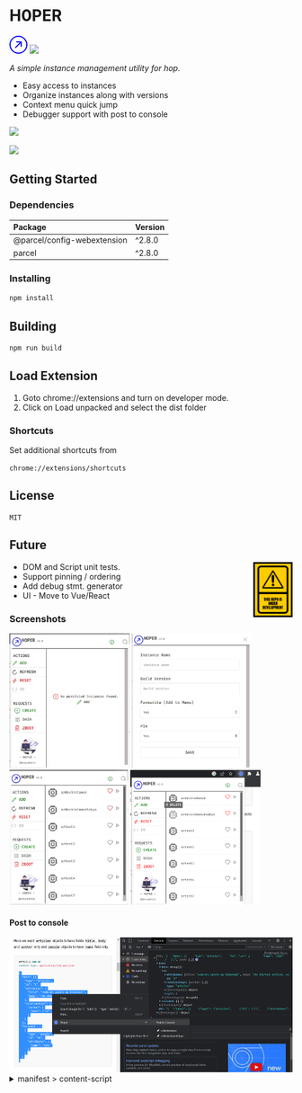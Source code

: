 # H0PER


<svg width="32" height="32" fill="blue" class="bi bi-arrow-up-right-circle" viewBox="0 0 16 16">
                            <path fill-rule="evenodd"
                                d="M1 8a7 7 0 1 0 14 0A7 7 0 0 0 1 8zm15 0A8 8 0 1 1 0 8a8 8 0 0 1 16 0zM5.854 10.803a.5.5 0 1 1-.708-.707L9.243 6H6.475a.5.5 0 1 1 0-1h3.975a.5.5 0 0 1 .5.5v3.975a.5.5 0 1 1-1 0V6.707l-4.096 4.096z" />
</svg> <img src="https://img.shields.io/badge/H0PER-v1.0-blue" />


*A simple instance management utility for hop.*

* Easy access to instances
* Organize instances along with versions
* Context menu quick jump
* Debugger support with post to console

<p>
<img height="32px" src="http://3con14.biz/code/_data/js/intro/js-logo.png" />
</p>

<img src="https://img.shields.io/badge/chrome--webstore-not%20published-lightgrey" />

## Getting Started



### Dependencies

| Package     | Version      |
|:----------------|:---------------|
|@parcel/config-webextension|^2.8.0|
|parcel| ^2.8.0|

### Installing

```powershell
npm install
```

## Building 

```powershell
npm run build
```

## Load Extension

1. Goto chrome://extensions and turn on developer mode.
2. Click on Load  unpacked and select the dist folder


### Shortcuts

Set additional shortcuts from

`chrome://extensions/shortcuts`

## License

    MIT

## Future

<img align="right" style="float:right;border:3px solid black" width=64 height=92 src="https://raw.githubusercontent.com/sajith-rahim/cdn/main/content/blog/media/warn_tag.png" />

 * DOM and Script unit tests.
 * Support pinning / ordering
 * Add debug stmt. generator
 * UI - Move to Vue/React


### Screenshots

<span>
<img src="https://raw.githubusercontent.com/sajith-rahim/h0per/main/md_static/hoper-list.JPG" height="240px"/>

<img src="https://raw.githubusercontent.com/sajith-rahim/h0per/main/md_static/hoper-form.JPG" height="240px"/>


<img src="https://raw.githubusercontent.com/sajith-rahim/h0per/main/md_static/hoper-list-2.JPG" height="240px"/>

<img src="https://raw.githubusercontent.com/sajith-rahim/h0per/main/md_static/hoper-delete.png" height="240px"/>
</span>

#### Post to console

<img src="https://raw.githubusercontent.com/sajith-rahim/h0per/main/md_static/hoper-post-to-console.png" height="240px"/>




<details>
  <summary>manifest > content-script</summary>
  
 ```
  
"content_scripts": [
        {
            "all_frames": true,
            "matches": [
                "<all_urls>"
            ],
            "js": [
                "content/foreground.js",
                "popup/js/lib.js"
            ],
            "css": [
                "popup/css/uikit.min.css"
            ]
        }
    ], 
  

```
</details>

